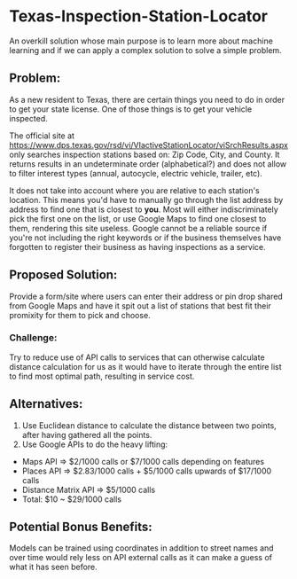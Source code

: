 # Texas-Inspection-Station-Locator
An overkill solution whose main purpose is to learn more about machine learning and if we can apply a complex solution to solve a simple problem.

## Problem: 

As a new resident to Texas, there are certain things you need to do in order to get your state license. One of those things is to get your vehicle inspected.

The official site at https://www.dps.texas.gov/rsd/vi/VIactiveStationLocator/viSrchResults.aspx only searches inspection stations based on: Zip Code, City, and County. It returns results in an undeterminate order (alphabetical?) and does not allow to filter interest types (annual, autocycle, electric vehicle, trailer, etc).

It does not take into account where you are relative to each station's location. This means you'd have to manually go through the list address by address to find one that is closest to **you**. Most will either indiscriminately pick the first one on the list, or use Google Maps to find one closest to them, rendering this site useless. Google cannot be a reliable source if you're not including the right keywords or if the business themselves have forgotten to register their business as having inspections as a service.

## Proposed Solution:

Provide a form/site where users can enter their address or pin drop shared from Google Maps and have it spit out a list of stations that best fit their promixity for them to pick and choose.

### Challenge:

Try to reduce use of API calls to services that can otherwise calculate distance calculation for us as it would have to iterate through the entire list to find most optimal path, resulting in service cost.

## Alternatives:

1) Use Euclidean distance to calculate the distance between two points, after having gathered all the points.
2) Use Google APIs to do the heavy lifting:
- Maps API => $2/1000 calls or $7/1000 calls depending on features
- Places API => $2.83/1000 calls + $5/1000 calls upwards of $17/1000 calls
- Distance Matrix API => $5/1000 calls
- Total: $10 ~ $29/1000 calls

## Potential Bonus Benefits:

Models can be trained using coordinates in addition to street names and over time would rely less on API external calls as it can make a guess of what it has seen before.

